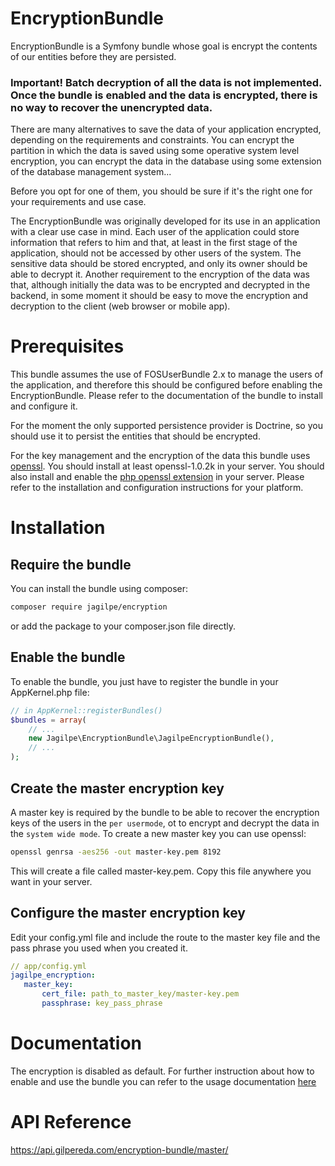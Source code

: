 EncryptionBundle
================

EncryptionBundle is a Symfony bundle whose goal is encrypt the contents of our entities before they are persisted.

### Important! Batch decryption of all the data is not implemented. Once the bundle is enabled and the data is encrypted, there is no way to recover the unencrypted data.
 
There are many alternatives to save the data of your application encrypted, depending on the requirements and constraints.
You can encrypt the partition in which the data is saved using some operative system level encryption, you can encrypt the 
data in the database using some extension of the database management system...

Before you opt for one of them, you should be sure if it's the right one for your requirements and use case.

The EncryptionBundle was originally developed for its use in an application with a clear use case in mind. Each user of
the application could store information that refers to him and that, at least in the first stage of the application,
should not be accessed by other users of the system. The sensitive data should be stored encrypted, and only its owner
should be able to decrypt it. Another requirement to the encryption of the data was that, although initially the data was
to be encrypted and decrypted in the backend, in some moment it should be easy to move the encryption and decryption 
to the client (web browser or mobile app).

# Prerequisites 

This bundle assumes the use of FOSUserBundle 2.x to manage the users of the application, and therefore this should be configured
before enabling the EncryptionBundle. Please refer to the documentation of the bundle to install and configure it.

For the moment the only supported persistence provider is Doctrine, so you should use it to persist the entities that 
should be encrypted.

For the key management and the encryption of the data this bundle uses [openssl](https://www.openssl.org). You should install at least openssl-1.0.2k
in your server. You should also install and enable the [php openssl extension](http://php.net/manual/en/intro.openssl.php) in your server.
Please refer to the installation and configuration instructions for your platform.

# Installation

## Require the bundle

You can install the bundle using composer:

```bash
composer require jagilpe/encryption
```

or add the package to your composer.json file directly.

## Enable the bundle

To enable the bundle, you just have to register the bundle in your AppKernel.php file:

```php
// in AppKernel::registerBundles()
$bundles = array(
    // ...
    new Jagilpe\EncryptionBundle\JagilpeEncryptionBundle(),
    // ...
);
```

## Create the master encryption key

A master key is required by the bundle to be able to recover the encryption keys of the users in the `per usermode`, ot 
to encrypt and decrypt the data in the `system wide mode`. To create a new master key you can use openssl:

```bash
openssl genrsa -aes256 -out master-key.pem 8192
```

This will create a file called master-key.pem. Copy this file anywhere you want in your server.

## Configure the master encryption key

Edit your config.yml file and include the route to the master key file and the pass phrase you used when you created it. 

```yaml
// app/config.yml
jagilpe_encryption:
   master_key:
       cert_file: path_to_master_key/master-key.pem
       passphrase: key_pass_phrase
```

# Documentation

The encryption is disabled as default. For further instruction about how to enable and use the bundle you can refer to
the usage documentation [here](Resources/doc/index.md)

# API Reference

https://api.gilpereda.com/encryption-bundle/master/